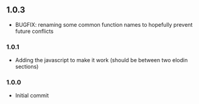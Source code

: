 ## 1.0.3 
* BUGFIX: renaming some common function names to hopefully prevent future conflicts

### 1.0.1
* Adding the javascript to make it work (should be between two elodin sections)

### 1.0.0
* Initial commit